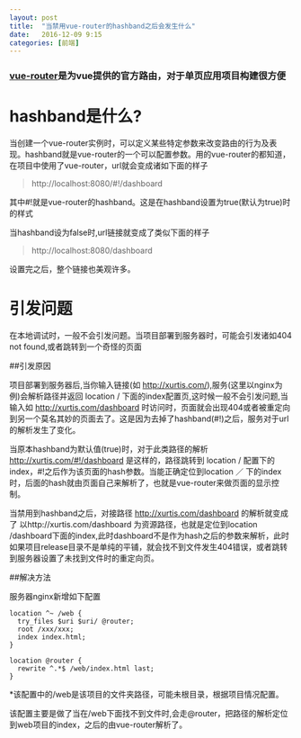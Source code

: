 ```yaml
---
layout: post
title:  "当禁用vue-router的hashband之后会发生什么"
date:   2016-12-09 9:15
categories: [前端]
---
```


### [vue-router](https://router.vuejs.org/)是为vue提供的官方路由，对于单页应用项目构建很方便

# hashband是什么?

当创建一个vue-router实例时，可以定义某些特定参数来改变路由的行为及表现。hashband就是vue-router的一个可以配置参数。用的vue-router的都知道，在项目中使用了vue-router，url就会变成诸如下面的样子

> http://localhost:8080/#!/dashboard

其中#!就是vue-router的hashband。这是在hashband设置为true(默认为true)时的样式

当hashband设为false时,url链接就变成了类似下面的样子

> http://localhost:8080/dashboard

设置完之后，整个链接也美观许多。

# 引发问题

在本地调试时，一般不会引发问题。当项目部署到服务器时，可能会引发诸如404 not found,或者跳转到一个奇怪的页面

##引发原因

项目部署到服务器后,当你输入链接(如 http://xurtis.com/),服务(这里以nginx为例)会解析路径并返回 location / 下面的index配置页,这时候一般不会引发问题,当输入如 http://xurtis.com/dashboard 时访问时，页面就会出现404或者被重定向到另一个莫名其妙的页面去了。这是因为去掉了hashband(#!)之后，服务对于url的解析发生了变化。

当原本hashband为默认值(true)时，对于此类路径的解析 http://xurtis.com/#!/dashboard 是这样的，路径跳转到 location / 配置下的index，#!之后作为该页面的hash参数。当能正确定位到location ／ 下的index时，后面的hash就由页面自己来解析了，也就是vue-router来做页面的显示控制。

当禁用到hashband之后，对接路径 http://xurtis.com/dashboard 的解析就变成了 以http://xurtis.com/dashboard 为资源路径，也就是定位到location /dashboard下面的index,此时dashboard不是作为hash之后的参数来解析，此时如果项目release目录不是单纯的平铺，就会找不到文件发生404错误，或者跳转到服务器设置了未找到文件时的重定向页。

##解决方法

服务器nginx新增如下配置

    location ^~ /web {
      try_files $uri $uri/ @router;
      root /xxx/xxx;
      index index.html;
    }

    location @router {
      rewrite ^.*$ /web/index.html last;
    }


*该配置中的/web是该项目的文件夹路径，可能未根目录，根据项目情况配置。

该配置主要是做了当在/web下面找不到文件时,会走@router，把路径的解析定位到web项目的index，之后的由vue-router解析了。
